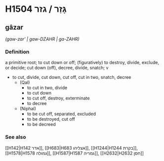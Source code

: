 # H1504 גָּזַר / גזר

## gâzar

_(gaw-zar' | ɡaw-DZAHR | ɡa-ZAHR)_

### Definition

a primitive root; to cut down or off; (figuratively) to destroy, divide, exclude, or decide; cut down (off), decree, divide, snatch; v

- to cut, divide, cut down, cut off, cut in two, snatch, decree
  - (Qal)
    - to cut in two, divide
    - to cut down
    - to cut off, destroy, exterminate
    - to decree
  - (Niphal)
    - to be cut off, separated, excluded
    - to be destroyed, cut off
    - to be decreed

### See also

[[H142|H142 אדר]], [[H683|H683 אצליהו]], [[H1244|H1244 בקרת]], [[H1578|H1578 גמולה]], [[H1587|H1587 גמריה]], [[H2632|H2632 חסן]]
